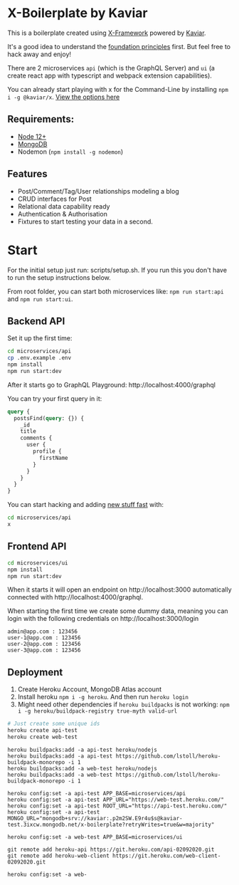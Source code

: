 # X-Boilerplate by Kaviar

This is a boilerplate created using [X-Framework](https://www.kaviarjs.com/docs/x-framework-introduction) powered by [Kaviar](https://kaviarjs.com).

It's a good idea to understand the [foundation principles](https://www.kaviarjs.com/docs/package-core) first. But feel free to hack away and enjoy!

There are 2 microservices `api` (which is the GraphQL Server) and `ui` (a create react app with typescript and webpack extension capabilities).

You can already start playing with x for the Command-Line by installing `npm i -g @kaviar/x`. [View the options here](https://www.kaviarjs.com/docs/package-x-generator-bundle)

## Requirements:

- [Node 12+](https://github.com/nvm-sh/nvm#install--update-script)
- [MongoDB](https://docs.mongodb.com/manual/administration/install-community/)
- Nodemon (`npm install -g nodemon`)

## Features

- Post/Comment/Tag/User relationships modeling a blog
- CRUD interfaces for Post
- Relational data capability ready
- Authentication & Authorisation
- Fixtures to start testing your data in a second.

# Start

For the initial setup just run: scripts/setup.sh. If you run this you don't have to run the setup instructions below.

From root folder, you can start both microservices like: `npm run start:api` and `npm run start:ui`.

## Backend API

Set it up the first time:

```bash
cd microservices/api
cp .env.example .env
npm install
npm run start:dev
```

After it starts go to GraphQL Playground: http://localhost:4000/graphql

You can try your first query in it:

```graphql
query {
  postsFind(query: {}) {
    _id
    title
    comments {
      user {
        profile {
          firstName
        }
      }
    }
  }
}
```

You can start hacking and adding [new stuff fast](https://www.kaviarjs.com/docs/package-x-generator-bundle) with:

```bash
cd microservices/api
x
```

## Frontend API

```bash
cd microservices/ui
npm install
npm run start:dev
```

When it starts it will open an endpoint on http://localhost:3000 automatically connected with http://localhost:4000/graphql.

When starting the first time we create some dummy data, meaning you can login with the following credentials on http://localhost:3000/login

```
admin@app.com : 123456
user-1@app.com : 123456
user-2@app.com : 123456
user-3@app.com : 123456
```

## Deployment

1. Create Heroku Account, MongoDB Atlas account
2. Install heroku `npm i -g heroku`. And then run `heroku login`
3. Might need other dependencies if `heroku buildpacks` is not working: `npm i -g heroku/buildpack-registry true-myth valid-url`

```bash
# Just create some unique ids
heroku create api-test
heroku create web-test
```

```
heroku buildpacks:add -a api-test heroku/nodejs
heroku buildpacks:add -a api-test https://github.com/lstoll/heroku-buildpack-monorepo -i 1
heroku buildpacks:add -a web-test heroku/nodejs
heroku buildpacks:add -a web-test https://github.com/lstoll/heroku-buildpack-monorepo -i 1
```

```
heroku config:set -a api-test APP_BASE=microservices/api
heroku config:set -a api-test APP_URL="https://web-test.heroku.com/"
heroku config:set -a api-test ROOT_URL="https://api-test.heroku.com/"
heroku config:set -a api-test MONGO_URL="mongodb+srv://kaviar:.p2m2SW.E9r4u$s@kaviar-test.3ixcw.mongodb.net/x-boilerplate?retryWrites=true&w=majority"

heroku config:set -a web-test APP_BASE=microservices/ui
```

```
git remote add heroku-api https://git.heroku.com/api-02092020.git
git remote add heroku-web-client https://git.heroku.com/web-client-02092020.git
```

```
heroku config:set -a web-
```
